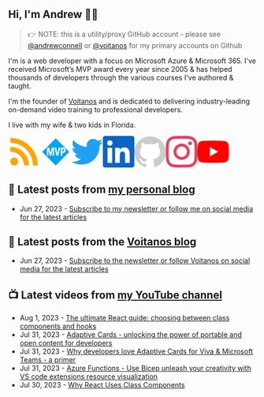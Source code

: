 ## Hi, I'm Andrew 👋🏼

> 👉 NOTE: this is a utility/proxy GitHub account - please see [@andrewconnell](/andrewconnell) or [@voitanos](/voitanos) for my primary accounts on Github

I'm is a web developer with a focus on Microsoft Azure & Microsoft 365. I've received Microsoft’s MVP award every year since 2005 & has helped thousands of developers through the various courses I've authored & taught.

I'm the founder of [Voitanos](https://www.voitanos.io) and is dedicated to delivering industry-leading on-demand video training to professional developers.

I live with my wife & two kids in Florida.

[![](./images/rss.svg)](https://www.andrewconnell.com)[![](./images/mvp.svg)](https://mvp.microsoft.com/en-us/PublicProfile/21083?fullName=Andrew%20Connell)[![](./images/twitter.svg)](https://www.twitter.com/andrewconnell)[![](./images/linkedin.svg)](https://www.linkedin.com/in/andrewconnell)[![](./images/github.svg)](https://www.github.com/andrewconnell)[![](./images/instagram.svg)](https://www.instagram.com/andrewconnell1)[![](./images/youtube.svg)](https://www.youtube.com/voitanosio)

## 📘 Latest posts from [my personal blog](https://www.andrewconnell.com)
<!-- MYBLOG-POST-LIST:START -->
- Jun 27, 2023 - [Subscribe to my newsletter or follow me on social media for the latest articles](https://www.andrewconnell.com/newsletter)<!-- MYBLOG-POST-LIST:END -->

## 📙 Latest posts from the [Voitanos blog](https://www.voitanos.io/blog)
<!-- VOITANOSBLOG-POST-LIST:START -->
- Jun 27, 2023 - [Subscribe to the newsletter or follow Voitanos on social media for the latest articles](https://www.voitanos.io/newsletter)<!-- VOITANOSBLOG-POST-LIST:END -->

## 📺 Latest videos from [my YouTube channel](https://www.youtube.com/voitanosio)
<!-- VOITANOSYOUTUBE-POST-LIST:START -->
- Aug 1, 2023 - [The ultimate React guide: choosing between class components and hooks](https://www.youtube.com/watch?v=Ep5Y5HiA6Rg)
- Jul 31, 2023 - [Adaptive Cards - unlocking the power of portable and open content for developers](https://www.youtube.com/watch?v=I_FwH4HC_y8)
- Jul 31, 2023 - [Why developers love Adaptive Cards for Viva &amp; Microsoft Teams - a primer](https://www.youtube.com/watch?v=MPGJ9v8jylA)
- Jul 31, 2023 - [Azure Functions - Use Bicep unleash your creativity with VS code extensions resource visualization](https://www.youtube.com/watch?v=Jo6tChC6E6k)
- Jul 30, 2023 - [Why React Uses Class Components](https://www.youtube.com/watch?v=MDkWxsoPsoo)<!-- VOITANOSYOUTUBE-POST-LIST:END -->
